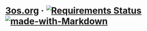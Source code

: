 # [3os.org](https://3os.org/) &middot; [![Requirements Status](https://requires.io/github/fire1ce/3os.org/requirements.svg?branch=gh-pages)](https://requires.io/github/fire1ce/3os.org/requirements/?branch=gh-pages) [![made-with-Markdown](https://img.shields.io/badge/Made%20with-Markdown-1f425f.svg)](http://commonmark.org)
